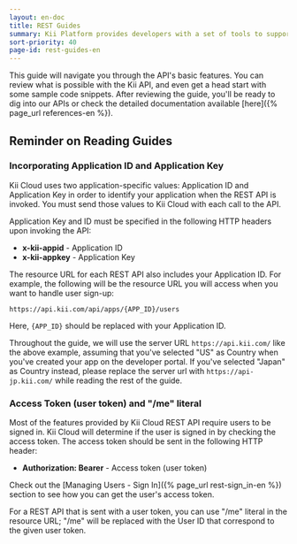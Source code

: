 ```yaml
---
layout: en-doc
title: REST Guides
summary: Kii Platform provides developers with a set of tools to support REST application development. &nbsp;Our API gives you the opportunity to develop applications without ever needing your own servers.
sort-priority: 40
page-id: rest-guides-en
---
```

This guide will navigate you through the API's basic features.  You can review
what is possible with the Kii API, and even get a head start with some sample
code snippets.  After reviewing the guide, you'll be ready to dig into our
APIs or check the detailed documentation available
[here]({% page_url references-en %}).

## Reminder on Reading Guides

### Incorporating Application ID and Application Key

Kii Cloud uses two application-specific values: Application ID and Application
Key in order to identify your application when the REST API is invoked.  You
must send those values to Kii Cloud with each call to the API.

Application Key and ID must be specified in the following HTTP headers upon
invoking the API:

* **x-kii-appid**  - Application ID
* **x-kii-appkey**  - Application Key

The resource URL for each REST API also includes your Application ID.  For
example, the following will be the resource URL you will access when you want
to handle user sign-up:

    https://api.kii.com/api/apps/{APP_ID}/users

Here, `{APP_ID}` should be replaced with your Application ID.

Throughout the guide, we will use the server URL `https://api.kii.com/` like
the above example, assuming that you've selected "US" as Country when you've
created your app on the developer portal.  If you've selected "Japan" as
Country instead, please replace the server url with `https://api-jp.kii.com/`
while reading the rest of the guide.

### Access Token (user token) and "/me" literal

Most of the features provided by Kii Cloud REST API require users to be signed in.  Kii Cloud will determine if the user is signed in by checking the access token.  The access token should be sent in the following HTTP header:

* **Authorization: Bearer** - Access token (user token)

Check out the [Managing Users - Sign In]({% page_url rest-sign_in-en %})
section to see how you can get the user's access token.

For a REST API that is sent with a user token, you can use "/me" literal in the
resource URL; "/me" will be replaced with the User ID that correspond to the
given user token.
